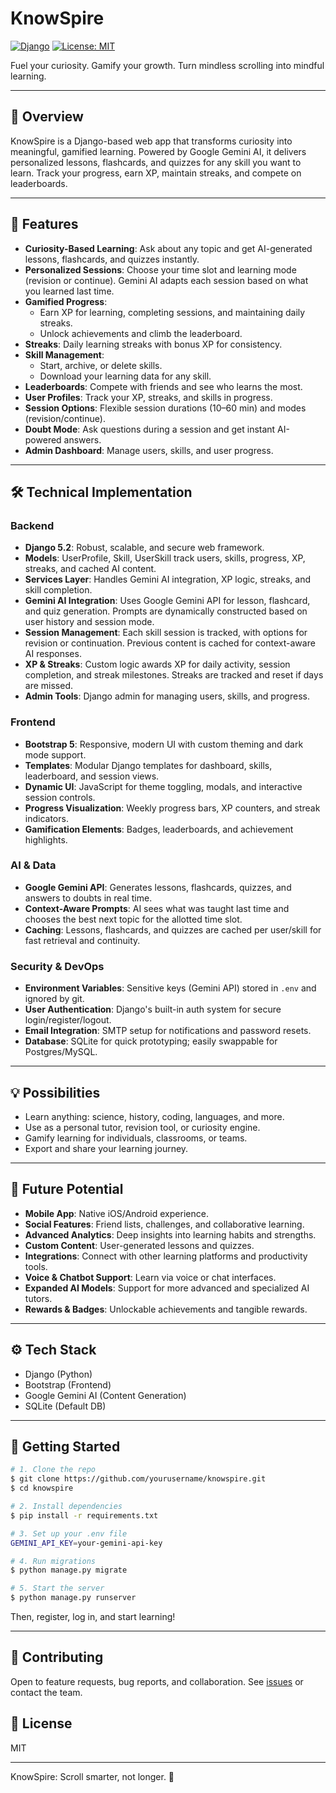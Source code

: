 # KnowSpire

[![Django](https://img.shields.io/badge/Django-5.2-green)](https://www.djangoproject.com/) [![License: MIT](https://img.shields.io/badge/License-MIT-blue.svg)](LICENSE)

Fuel your curiosity. Gamify your growth. Turn mindless scrolling into mindful learning.

---

## 🚀 Overview
KnowSpire is a Django-based web app that transforms curiosity into meaningful, gamified learning. Powered by Google Gemini AI, it delivers personalized lessons, flashcards, and quizzes for any skill you want to learn. Track your progress, earn XP, maintain streaks, and compete on leaderboards.

---

## 🎯 Features
- **Curiosity-Based Learning**: Ask about any topic and get AI-generated lessons, flashcards, and quizzes instantly.
- **Personalized Sessions**: Choose your time slot and learning mode (revision or continue). Gemini AI adapts each session based on what you learned last time.
- **Gamified Progress**:
  - Earn XP for learning, completing sessions, and maintaining daily streaks.
  - Unlock achievements and climb the leaderboard.
- **Streaks**: Daily learning streaks with bonus XP for consistency.
- **Skill Management**:
  - Start, archive, or delete skills.
  - Download your learning data for any skill.
- **Leaderboards**: Compete with friends and see who learns the most.
- **User Profiles**: Track your XP, streaks, and skills in progress.
- **Session Options**: Flexible session durations (10–60 min) and modes (revision/continue).
- **Doubt Mode**: Ask questions during a session and get instant AI-powered answers.
- **Admin Dashboard**: Manage users, skills, and user progress.

---

## 🛠️ Technical Implementation

### Backend
- **Django 5.2**: Robust, scalable, and secure web framework.
- **Models**: UserProfile, Skill, UserSkill track users, skills, progress, XP, streaks, and cached AI content.
- **Services Layer**: Handles Gemini AI integration, XP logic, streaks, and skill completion.
- **Gemini AI Integration**: Uses Google Gemini API for lesson, flashcard, and quiz generation. Prompts are dynamically constructed based on user history and session mode.
- **Session Management**: Each skill session is tracked, with options for revision or continuation. Previous content is cached for context-aware AI responses.
- **XP & Streaks**: Custom logic awards XP for daily activity, session completion, and streak milestones. Streaks are tracked and reset if days are missed.
- **Admin Tools**: Django admin for managing users, skills, and progress.

### Frontend
- **Bootstrap 5**: Responsive, modern UI with custom theming and dark mode support.
- **Templates**: Modular Django templates for dashboard, skills, leaderboard, and session views.
- **Dynamic UI**: JavaScript for theme toggling, modals, and interactive session controls.
- **Progress Visualization**: Weekly progress bars, XP counters, and streak indicators.
- **Gamification Elements**: Badges, leaderboards, and achievement highlights.

### AI & Data
- **Google Gemini API**: Generates lessons, flashcards, quizzes, and answers to doubts in real time.
- **Context-Aware Prompts**: AI sees what was taught last time and chooses the best next topic for the allotted time slot.
- **Caching**: Lessons, flashcards, and quizzes are cached per user/skill for fast retrieval and continuity.

### Security & DevOps
- **Environment Variables**: Sensitive keys (Gemini API) stored in `.env` and ignored by git.
- **User Authentication**: Django's built-in auth system for secure login/register/logout.
- **Email Integration**: SMTP setup for notifications and password resets.
- **Database**: SQLite for quick prototyping; easily swappable for Postgres/MySQL.

---

## 💡 Possibilities
- Learn anything: science, history, coding, languages, and more.
- Use as a personal tutor, revision tool, or curiosity engine.
- Gamify learning for individuals, classrooms, or teams.
- Export and share your learning journey.

---

## 🌱 Future Potential
- **Mobile App**: Native iOS/Android experience.
- **Social Features**: Friend lists, challenges, and collaborative learning.
- **Advanced Analytics**: Deep insights into learning habits and strengths.
- **Custom Content**: User-generated lessons and quizzes.
- **Integrations**: Connect with other learning platforms and productivity tools.
- **Voice & Chatbot Support**: Learn via voice or chat interfaces.
- **Expanded AI Models**: Support for more advanced and specialized AI tutors.
- **Rewards & Badges**: Unlockable achievements and tangible rewards.

---

## ⚙️ Tech Stack
- Django (Python)
- Bootstrap (Frontend)
- Google Gemini AI (Content Generation)
- SQLite (Default DB)

---

## 🚦 Getting Started

```bash
# 1. Clone the repo
$ git clone https://github.com/yourusername/knowspire.git
$ cd knowspire

# 2. Install dependencies
$ pip install -r requirements.txt

# 3. Set up your .env file
GEMINI_API_KEY=your-gemini-api-key

# 4. Run migrations
$ python manage.py migrate

# 5. Start the server
$ python manage.py runserver
```

Then, register, log in, and start learning!

---

## 🤝 Contributing
Open to feature requests, bug reports, and collaboration. See [issues](https://github.com/yourusername/knowspire/issues) or contact the team.

## 📄 License
MIT

---
KnowSpire: Scroll smarter, not longer. 🚀

